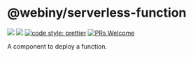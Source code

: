 # @webiny/serverless-function
[![](https://img.shields.io/npm/dw/@webiny/serverless-function.svg)](https://www.npmjs.com/package/@webiny/serverless-function) 
[![](https://img.shields.io/npm/v/@webiny/serverless-function.svg)](https://www.npmjs.com/package/@webiny/serverless-function)
[![code style: prettier](https://img.shields.io/badge/code_style-prettier-ff69b4.svg?style=flat-square)](https://github.com/prettier/prettier)
[![PRs Welcome](https://img.shields.io/badge/PRs-welcome-brightgreen.svg?style=flat-square)](http://makeapullrequest.com)

A component to deploy a function. 
